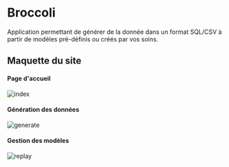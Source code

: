 # Broccoli

Application permettant de générer de la donnée dans un format SQL/CSV à partir de modèles pré-définis ou créés par vos soins. 


## Maquette du site 

#### Page d'accueil
![index](https://github.com/Gouderg/app-Brocoli/blob/master/maquette/index.png)


#### Génération des données
![generate](https://github.com/Gouderg/app-Brocoli/blob/master/maquette/generate.png)


#### Gestion des modèles
![replay](https://github.com/Gouderg/app-Brocoli/blob/master/maquette/replay.png)